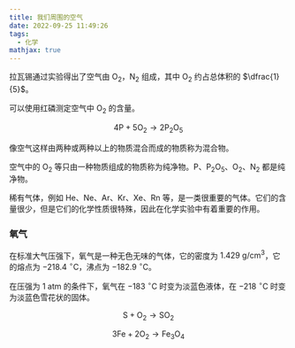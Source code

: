 ```yaml
---
title: 我们周围的空气
date: 2022-09-25 11:49:26
tags:
  - 化学
mathjax: true
---
```


拉瓦锡通过实验得出了空气由 $\text{O}_2$，$\text{N}_2$ 组成，其中 $\text{O}_2$ 约占总体积的 $\dfrac{1}{5}$。

可以使用红磷测定空气中 $\text{O}_2$ 的含量。

$$
4\text{P} + 5\text{O}_2 \rightarrow 2\text{P}_2\text{O}_5
$$

像空气这样由两种或两种以上的物质混合而成的物质称为混合物。

空气中的 $\text{O}_2$ 等只由一种物质组成的物质称为纯净物。$\text{P}$、$\text{P}_2\text{O}_5$、$\text{O}_2$、$\text{N}_2$ 都是纯净物。

稀有气体，例如 $\text{He}$、$\text{Ne}$、$\text{Ar}$、$\text{Kr}$、$\text{Xe}$、$\text{Rn}$ 等，是一类很重要的气体。它们的含量很少，但是它们的化学性质很特殊，因此在化学实验中有着重要的作用。

### 氧气

在标准大气压强下，氧气是一种无色无味的气体，它的密度为 $1.429\ \mathrm{g/cm^3}$，它的熔点为 $-218.4\ \mathrm{^\circ C}$，沸点为 $-182.9\ \mathrm{^\circ C}$。

在压强为 $1\ \mathrm{atm}$ 的条件下，氧气在 $-183\ \mathrm{^\circ C}$ 时变为淡蓝色液体，在 $-218\ \mathrm{^\circ C}$ 时变为淡蓝色雪花状的固体。

$$
\text{S} + \text{O}_2 \rightarrow \text{SO}_2
$$

$$
3\text{Fe} + 2\text{O}_2 \rightarrow \text{Fe}_3\text{O}_4
$$